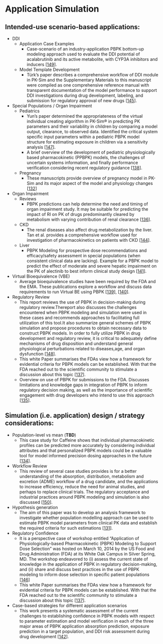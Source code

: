 # Application Simulation
## Intended-use scenario-based applications:

- DDI 
    - Application Case Examples
        - Case-scenario of an industry-application PBPK bottom-up modeling approach used to evaluate the DDI potential of acalabrutinib and its active metabolite, with CYP3A inhibitors and inducers [[149](../references.md#149)].
    - Model Template Development
        - Türk’s paper describes a comprehensive workflow of DDI module in PK-Sim and the Supplementary Materials to this manuscript were compiled as one comprehensive reference manual with transparent documentation of the model performance to support DDI investigations during drug development, labeling, and submission for regulatory approval of new drugs [[145](../references.md#145)].
- Special Populations / Organ Impairment
    - Pediatrics
        - Yun’s paper determined the appropriateness of the virtual individual creating algorithm in PK-Sim® in predicting PK parameters and their variability in children by comparing a model output, clearance, to observed data. Identified the critical system specific input parameters within a pediatric PBPK model structure for estimating exposure in children via a sensitivity analysis [[147](../references.md#147)].
        - A brief overview of the development of pediatric physiologically based pharmacokinetic (PPBPK) models, the challenges of uncertain systems information, and finally performance verification considering recent regulatory guidance [[138](../references.md#138)].
    - Pregnancy 
        - These manuscripts provide overview of pregnancy model in PK-Sim and  its major aspect of the model and physiology changes [[132](../references.md#132)]
- Organ Impairment
    - Reviews 
        - PBPK predictions can help determine the need and timing of organ impairment study. It may be suitable for predicting the impact of RI on PK of drugs predominantly cleared by metabolism with varying contribution of renal clearance [[136](../references.md#136)]. 
    - CKD 
        - The renal diseases also affect drug metabolization by the liver. Tan et al. provides a comprehensive workflow used for investigation of pharmacokinetics on patients with CKD [[144](../references.md#144)].
    - Liver 
        - PBPK Modeling for prospective dose recommendations and efficacy/safety assessment in special populations (when consistent clinical data are lacking). Example for a PBPK model to predict the effect of moderate and severe hepatic impairment on the PK of alectinib to best inform clinical study design [[141](../references.md#141)].
- Virtual Bioequivalence (VBE)
    - Average bioequivalence studies have been required by the FDA and the EMA. These publications explore a workflow and discuss data requirements to run Virtual BE using PBPK [[139](../references.md#139)], [[140](../references.md#140)].
- Regulatory Review
    - This report reviews the use of PBPK in decision-making during regulatory review.Thereport also discusses the challenges encountered when PBPK modeling and simulation were used in these cases and recommends approaches to facilitating full utilization of this tool.It also summarize general schemes of PBPK simulation and propose procedures to obtain necessary data to construct PBPK models. In order to fully utilize PBPK in drug development and regulatory review, it is critical to adequately define mechanisms of drug disposition and understand general physiological perturbations related to diseases,age, and organ dysfunction [[148](../references.md#148)].
    - This white Paper summarises the FDAs view how a framework for evidential criteria for PBPK models can be established. With that the FDA reached out to the scientific community to stimulate a discussion about this topic [[137](../references.md#137)].
    - Overview on use of PBPK for submissions to the FDA. Discusses limitations and knowledge gaps in integration of PBPK to inform regulatory decision making, as well as the importance of scientific engagement with drug developers who intend to use this approach [[135](../references.md#135)].

## Simulation (i.e. application) design / strategy considerations:
- Population-level vs mean (**TBD**)
    - This case study for Caffeine shows that individual pharmacokinetic profiles can be predicted more accurately by considering individual attributes and that personalized PBPK models could be a valuable tool for model informed precision dosing approaches in the future [[134](../references.md#134)].
- Workflow Review 
    - This review of several case studies provides is for a better understanding of the absorption, distribution, metabolism and excretion (ADME) workflow of a drug candidate, and the applications to increase efficiency, reduce the need for animal studies, and perhaps to replace clinical trials. The regulatory acceptance and industrial practices around PBPK modeling and simulation is also discussed  [[150](../references.md#150)].
- Hypothesis generation
    - The aim of this paper was to develop an analysis framework to investigate whether population modelling approach can be used to estimate PBPK model parameters from clinical PK data and establish the required criteria for such estimations [[131](../references.md#131)].	
- Regulatory Confidence
    - It is a perspective case of workshop entitled “Application of Physiologically-based Pharmacokinetic (PBPK) Modeling to Support Dose Selection” was hosted on March 10, 2014 by the US Food and Drug Administration (FDA) at its White Oak Campus in Silver Spring, MD. The workshop endeavored to (i) assess the current state of knowledge in the application of PBPK in regulatory decision-making, and (ii) share and discuss best practices in the use of PBPK modeling to inform dose selection in specific patient populations [[146](../references.md#146)]
    - This white Paper summarises the FDAs view how a framework for evidential criteria for PBPK models can be established. With that the FDA reached out to the scientific community to stimulate a discussion about this topic [[137](../references.md#137)].
- Case-based strategies for different application scenarios
    - This work presents a systematic assessment of the current challenges to establishing confidence in PBPK models with respect to parameter estimation and model verification in each of the three major areas of PBPK application absorption prediction, exposure prediction in a target population, and DDI risk assessment during drug development [[142](../references.md#142)].